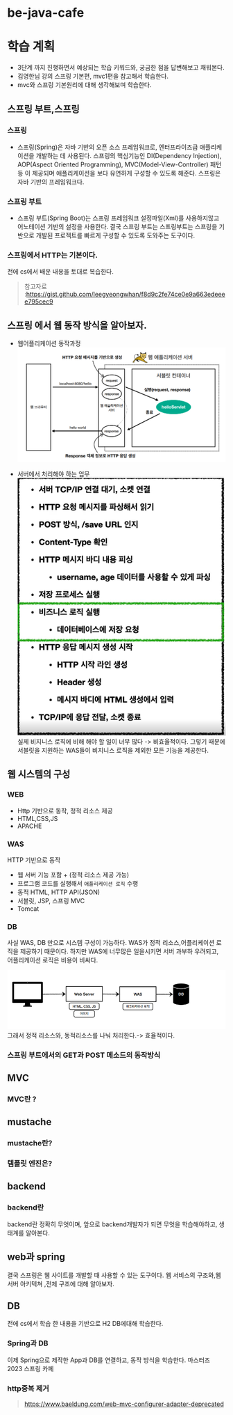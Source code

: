 # be-java-cafe

# 학습 계획

- 3단계 까지 진행하면서 예상되는 학습 키워드와, 궁금한 점을 답변해보고 채워본다.
- 김영한님 강의 스프링 기본편, mvc1편을 참고해서 학습한다.
- mvc와 스프링 기본원리에 대해 생각해보며 학습한다.

## 스프링 부트,스프링

### 스프링

- 스프링(Spring)은 자바 기반의 오픈 소스 프레임워크로, 엔터프라이즈급 애플리케이션을 개발하는 데 사용된다.
  스프링의 핵심기능인 DI(Dependency Injection), AOP(Aspect Oriented Programming), MVC(Model-View-Controller) 패턴 등 이 제공되며
  애플리케이션을 보다 유연하게 구성할 수 있도록 해준다. 스프링은 자바 기반의 프레임워크다.

### 스프링 부트

- 스프링 부트(Spring Boot)는 스프링 프레임워크 설정파일(Xml)를 사용하지않고 어노테이션 기반의 설정을 사용한다.
  결국 스프링 부트는 스프링부트는 스프링을 기반으로 개발된 프로젝트를 빠르게 구성할 수 있도록 도와주는 도구이다.

### 스프링에서 HTTP는 기본이다.

전에 cs에서 배운 내용을 토대로 복습한다.

> 참고자료 :https://gist.github.com/leegyeongwhan/f8d9c2fe74ce0e9a663edeeee795cec9

## 스프링 에서 웹 동작 방식을 알아보자.

- 웹어플리케이션 동작과정
  ![img_1.png](img_1.png)

- 서버에서 처리해야 하는 업무
  ![img.png](img.png)
  실제 비지니스 로직에 비해 해야 할 일이 너무 많다 -> 비효율적이다.
  그렇기 때문에 서블릿을 지원하는 WAS들이 비지니스 로직을 제외한 모든 기능을 제공한다.

## 웹 시스템의 구성

### WEB
- Http 기반으로 동작, 정적 리소스 제공
- HTML,CSS,JS
- APACHE
### WAS
HTTP 기반으로 동작
- 웹 서버 기능 포함 + (정적 리소스 제공 가능)
- 프로그램 코드를 실행해서 `애플리케이션 로직` 수행
- 동적 HTML, HTTP API(JSON)
- 서블릿, JSP, 스프링 MVC
- Tomcat
### DB

사실 WAS, DB 만으로 시스템 구성이 가능하다. WAS가 정적 리소스,어플리케이션 로직을 제공하기 때문이다.
하지만 WAS에 너무많은 일을시키면 서버 과부하 우려되고, 어플리케이션 로직은 비용이 비싸다.

![img_2.png](img_2.png)
그래서 정적 리소스와, 동적리소스를 나눠 처리한다.-> 효율적이다.
### 스프링 부트에서의 GET과 POST 메소드의 동작방식

## MVC

### MVC란 ?

## mustache

### mustache란?

### 템플릿 엔진은?

## backend

### backend란

backend란 정확히 무엇이며, 앞으로 backend개발자가 되면 무엇을 학습해야하고, 생태계를 알아본다.

## web과 spring

결국 스프링은 웹 사이트를 개발할 때 사용할 수 있는 도구이다. 웹 서비스의 구조와,웹 서버 아키텍쳐
,전체 구조에 대해 알아보자.

## DB

전에 cs에서 학습 한 내용을 기반으로 H2 DB에대해 학습한다.

### Spring과 DB

이제 Spring으로 제작한 App과 DB를 연결하고, 동작 방식을 학습한다.
마스터즈 2023 스프링 카페

### http중복 제거 

> https://www.baeldung.com/web-mvc-configurer-adapter-deprecated
